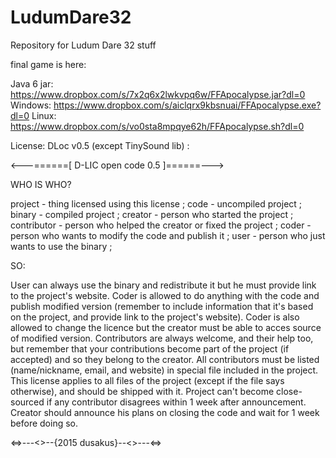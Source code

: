 # LudumDare32
Repository for Ludum Dare 32 stuff

final game is here:

Java 6 jar: https://www.dropbox.com/s/7x2q6x2lwkvpq6w/FFApocalypse.jar?dl=0
Windows: https://www.dropbox.com/s/aiclqrx9kbsnuai/FFApocalypse.exe?dl=0
Linux: https://www.dropbox.com/s/vo0sta8mpqye62h/FFApocalypse.sh?dl=0

License: DLoc v0.5 (except TinySound lib) :

<---======[ D-LIC open code 0.5 ]======--->

WHO IS WHO?

project - thing licensed using this license ;
code - uncompiled project ;
binary - compiled project ;
creator - person who started the project ;
contributor - person who helped the creator or fixed the project ;
coder - person who wants to modify the code and publish it ;
user - person who just wants to use the binary ;

SO:

User can always use the binary and redistribute it but he must provide link to the project's website.
Coder is allowed to do anything with the code and publish modified version (remember to include information that it's based on the project, and provide link to the project's website). Coder is also allowed to change the licence but the creator must be able to acces source of modified version.
Contributors are always welcome, and their help too, but remember that your contributions become part of the project (if accepted) and so they belong to the creator.
All contributors must be listed (name/nickname, email, and website) in special file included in the project.
This license applies to all files of the project (except if the file says otherwise), and should be shipped with it.
Project can't become close-sourced if any contributor disagrees within 1 week after announcement. Creator should announce his plans on closing the code and wait for 1 week before doing so.

<=>---<>--{2015 dusakus}--<>---<=>
